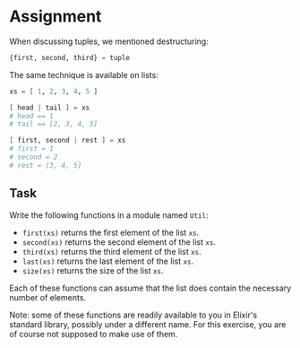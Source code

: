 # Assignment

When discussing tuples, we mentioned destructuring:

```elixir
{first, second, third} = tuple
```

The same technique is available on lists:

```elixir
xs = [ 1, 2, 3, 4, 5 ]

[ head | tail ] = xs
# head == 1
# tail == [2, 3, 4, 5]

[ first, second | rest ] = xs
# first = 1
# second = 2
# rest = [3, 4, 5]
```

## Task

Write the following functions in a module named `Util`:

* `first(xs)` returns the first element of the list `xs`.
* `second(xs)` returns the second element of the list `xs`.
* `third(xs)` returns the third element of the list `xs`.
* `last(xs)` returns the last element of the list `xs`.
* `size(xs)` returns the size of the list `xs`.

Each of these functions can assume that the list
does contain the necessary number of elements.

Note: some of these functions are readily available to
you in Elixir's standard library, possibly under a different name.
For this exercise, you are of course not supposed
to make use of them.
